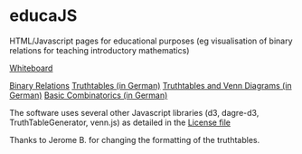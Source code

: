 # educaJS

HTML/Javascript pages for educational purposes 
(eg visualisation of binary relations for teaching introductory mathematics) 

<a href="https://upriss.github.io/educaJS/whiteboard/drawing.html">Whiteboard</a>

<a href="https://upriss.github.io/educaJS/binaryRelations/binRelJS.html">
Binary Relations</a>

<a href="https://upriss.github.io/educaJS/binaryRelations/Wahrheitstafel.html">
Truthtables (in German)</a>

<a href="https://upriss.github.io/educaJS/binaryRelations/boolescheOperationen.html">
Truthtables and Venn Diagrams (in German)</a>

<a href="https://upriss.github.io/educaJS/binaryRelations/kombinatorik.html">
Basic Combinatorics (in German)</a>

The software uses several other Javascript libraries (d3, dagre-d3, TruthTableGenerator,
venn.js) as detailed in the 
<a href="https://upriss.github.io/educaJS/LICENSE.txt">License file</a>

Thanks to Jerome B. for changing the formatting of the truthtables.